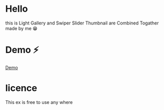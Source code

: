 # Hello 
this is Light Gallery and Swiper Slider Thumbnail are Combined Togather made by me :grin:

# Demo :zap:
[ Demo ](https://abdulhadi-lbabidi.github.io/LightGallery-Swiper-thumbnail-fullscreen)

# licence
This ex is free to use any where
